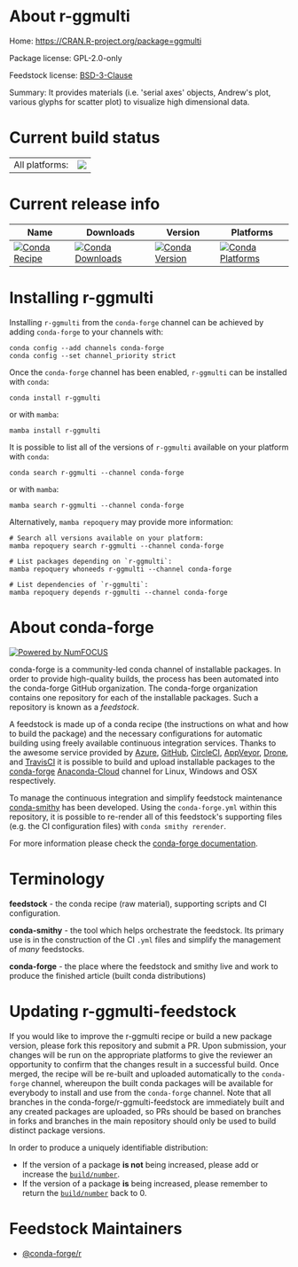 About r-ggmulti
===============

Home: https://CRAN.R-project.org/package=ggmulti

Package license: GPL-2.0-only

Feedstock license: [BSD-3-Clause](https://github.com/conda-forge/r-ggmulti-feedstock/blob/main/LICENSE.txt)

Summary: It provides materials (i.e. 'serial axes' objects, Andrew's plot, various glyphs for scatter plot) to visualize high dimensional data.

Current build status
====================


<table><tr><td>All platforms:</td>
    <td>
      <a href="https://dev.azure.com/conda-forge/feedstock-builds/_build/latest?definitionId=16469&branchName=main">
        <img src="https://dev.azure.com/conda-forge/feedstock-builds/_apis/build/status/r-ggmulti-feedstock?branchName=main">
      </a>
    </td>
  </tr>
</table>

Current release info
====================

| Name | Downloads | Version | Platforms |
| --- | --- | --- | --- |
| [![Conda Recipe](https://img.shields.io/badge/recipe-r--ggmulti-green.svg)](https://anaconda.org/conda-forge/r-ggmulti) | [![Conda Downloads](https://img.shields.io/conda/dn/conda-forge/r-ggmulti.svg)](https://anaconda.org/conda-forge/r-ggmulti) | [![Conda Version](https://img.shields.io/conda/vn/conda-forge/r-ggmulti.svg)](https://anaconda.org/conda-forge/r-ggmulti) | [![Conda Platforms](https://img.shields.io/conda/pn/conda-forge/r-ggmulti.svg)](https://anaconda.org/conda-forge/r-ggmulti) |

Installing r-ggmulti
====================

Installing `r-ggmulti` from the `conda-forge` channel can be achieved by adding `conda-forge` to your channels with:

```
conda config --add channels conda-forge
conda config --set channel_priority strict
```

Once the `conda-forge` channel has been enabled, `r-ggmulti` can be installed with `conda`:

```
conda install r-ggmulti
```

or with `mamba`:

```
mamba install r-ggmulti
```

It is possible to list all of the versions of `r-ggmulti` available on your platform with `conda`:

```
conda search r-ggmulti --channel conda-forge
```

or with `mamba`:

```
mamba search r-ggmulti --channel conda-forge
```

Alternatively, `mamba repoquery` may provide more information:

```
# Search all versions available on your platform:
mamba repoquery search r-ggmulti --channel conda-forge

# List packages depending on `r-ggmulti`:
mamba repoquery whoneeds r-ggmulti --channel conda-forge

# List dependencies of `r-ggmulti`:
mamba repoquery depends r-ggmulti --channel conda-forge
```


About conda-forge
=================

[![Powered by
NumFOCUS](https://img.shields.io/badge/powered%20by-NumFOCUS-orange.svg?style=flat&colorA=E1523D&colorB=007D8A)](https://numfocus.org)

conda-forge is a community-led conda channel of installable packages.
In order to provide high-quality builds, the process has been automated into the
conda-forge GitHub organization. The conda-forge organization contains one repository
for each of the installable packages. Such a repository is known as a *feedstock*.

A feedstock is made up of a conda recipe (the instructions on what and how to build
the package) and the necessary configurations for automatic building using freely
available continuous integration services. Thanks to the awesome service provided by
[Azure](https://azure.microsoft.com/en-us/services/devops/), [GitHub](https://github.com/),
[CircleCI](https://circleci.com/), [AppVeyor](https://www.appveyor.com/),
[Drone](https://cloud.drone.io/welcome), and [TravisCI](https://travis-ci.com/)
it is possible to build and upload installable packages to the
[conda-forge](https://anaconda.org/conda-forge) [Anaconda-Cloud](https://anaconda.org/)
channel for Linux, Windows and OSX respectively.

To manage the continuous integration and simplify feedstock maintenance
[conda-smithy](https://github.com/conda-forge/conda-smithy) has been developed.
Using the ``conda-forge.yml`` within this repository, it is possible to re-render all of
this feedstock's supporting files (e.g. the CI configuration files) with ``conda smithy rerender``.

For more information please check the [conda-forge documentation](https://conda-forge.org/docs/).

Terminology
===========

**feedstock** - the conda recipe (raw material), supporting scripts and CI configuration.

**conda-smithy** - the tool which helps orchestrate the feedstock.
                   Its primary use is in the construction of the CI ``.yml`` files
                   and simplify the management of *many* feedstocks.

**conda-forge** - the place where the feedstock and smithy live and work to
                  produce the finished article (built conda distributions)


Updating r-ggmulti-feedstock
============================

If you would like to improve the r-ggmulti recipe or build a new
package version, please fork this repository and submit a PR. Upon submission,
your changes will be run on the appropriate platforms to give the reviewer an
opportunity to confirm that the changes result in a successful build. Once
merged, the recipe will be re-built and uploaded automatically to the
`conda-forge` channel, whereupon the built conda packages will be available for
everybody to install and use from the `conda-forge` channel.
Note that all branches in the conda-forge/r-ggmulti-feedstock are
immediately built and any created packages are uploaded, so PRs should be based
on branches in forks and branches in the main repository should only be used to
build distinct package versions.

In order to produce a uniquely identifiable distribution:
 * If the version of a package **is not** being increased, please add or increase
   the [``build/number``](https://docs.conda.io/projects/conda-build/en/latest/resources/define-metadata.html#build-number-and-string).
 * If the version of a package **is** being increased, please remember to return
   the [``build/number``](https://docs.conda.io/projects/conda-build/en/latest/resources/define-metadata.html#build-number-and-string)
   back to 0.

Feedstock Maintainers
=====================

* [@conda-forge/r](https://github.com/conda-forge/r/)

